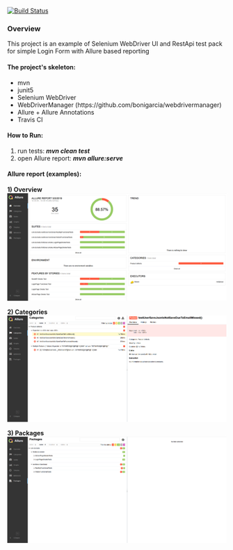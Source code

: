 [![Build Status](https://travis-ci.com/AlexPeshkov/restplusui.svg?branch=master)](https://travis-ci.com/AlexPeshkov/restplusui)

<h3>Overview</h3>
This project is an example of Selenium WebDriver UI and RestApi test pack for simple Login Form with Allure based reporting

<h4>The project's skeleton:</h4>
<ul style="list-style-type:disc;">
  <li>mvn</li>
  <li>junit5</li>
  <li>Selenium WebDriver</li>
  <li>WebDriverManager (https://github.com/bonigarcia/webdrivermanager)</li>
  <li>Allure + Allure Annotations</li>
  <li>Travis CI</li>
</ul>  

 <h4>How to Run:</h4>
 <ol> 
  <li>run tests: <b><i>mvn clean test</i></b></li>
  <li>open Allure report: <b><i>mvn allure:serve</i></b></li>
 </ol>
 
 
 <h4>Allure report (examples):</h4>
 
 <b>1) Overview</b>
 ![alt text](https://github.com/AlexPeshkov/restplusui/blob/master/src/test/resources/allure/pictures/Overview.png)
 
 <b>2) Categories</b>
 ![alt text](https://github.com/AlexPeshkov/restplusui/blob/master/src/test/resources/allure/pictures/Categories.png)
 
 <b>3) Packages</b>
  ![alt text](https://github.com/AlexPeshkov/restplusui/blob/master/src/test/resources/allure/pictures/Packages.png)
